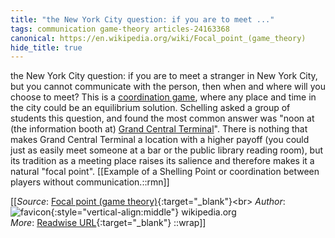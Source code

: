 ```yaml
---
title: "the New York City question: if you are to meet ..."
tags: communication game-theory articles-24163368
canonical: https://en.wikipedia.org/wiki/Focal_point_(game_theory)
hide_title: true
---
```


the New York City question: if you are to meet a stranger in New York City, but you cannot communicate with the person, then when and where will you choose to meet? This is a [coordination game](https://en.wikipedia.org/wiki/Coordination_game), where any place and time in the city could be an equilibrium solution. Schelling asked a group of students this question, and found the most common answer was "noon at (the information booth at) [Grand Central Terminal](https://en.wikipedia.org/wiki/Grand_Central_Terminal)". There is nothing that makes Grand Central Terminal a location with a higher payoff (you could just as easily meet someone at a bar or the public library reading room), but its tradition as a meeting place raises its salience and therefore makes it a natural "focal point".
[[Example of a Shelling Point or coordination between players without communication.::rmn]]


[[_Source_: [Focal point (game theory)](https://en.wikipedia.org/wiki/Focal_point_(game_theory)){:target="_blank"}<br>
_Author_: ![favicon](https://s2.googleusercontent.com/s2/favicons?domain=en.wikipedia.org){:style="vertical-align:middle"} wikipedia.org<br>
_More_: [Readwise URL](https://readwise.io/open/472381800){:target="_blank"}
::wrap]]